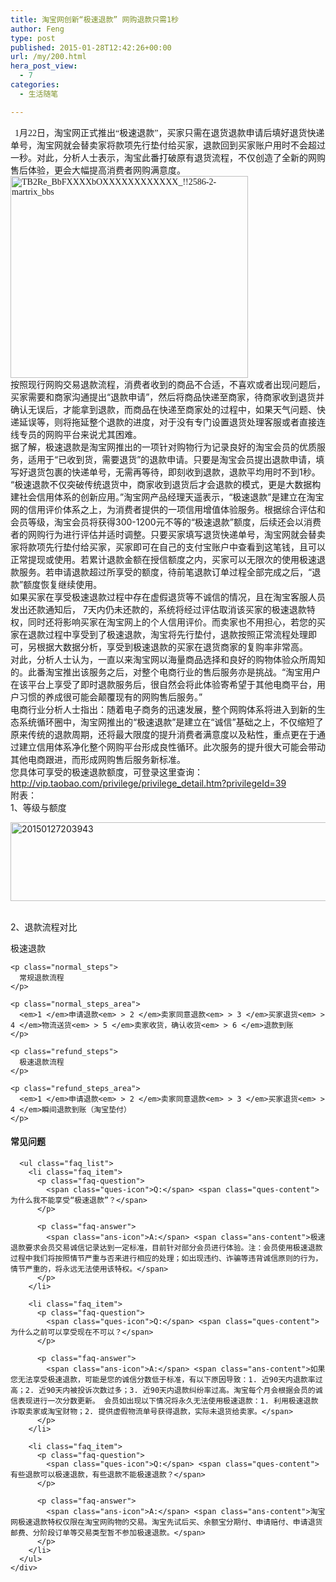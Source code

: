 ```yaml
---
title: 淘宝网创新“极速退款” 网购退款只需1秒
author: Feng
type: post
published: 2015-01-28T12:42:26+00:00
url: /my/200.html
hera_post_view:
  - 7
categories:
  - 生活随笔

---
```

<span style="font-family: Microsoft YaHei;">  1月22日，淘宝网正式推出“极速退款”，买家只需在退货退款申请后填好退货快递单号，淘宝网就会替卖家将款项先行垫付给买家，退款回到买家账户用时不会超过一秒。对此，分析人士表示，淘宝此番打破原有退货流程，不仅创造了全新的网购售后体验，更会大幅提高消费者网购满意度。</span>  
<span style="font-family: Microsoft YaHei;"><a href="http://uu126.cn/wp-content/uploads/2015/01/TB2Re_BbFXXXXbOXXXXXXXXXXXX_2586-2-martrix_bbs.png"><img loading="lazy" decoding="async" class=" size-full wp-image-1382 aligncenter" src="http://uu126.cn/wp-content/uploads/2015/01/TB2Re_BbFXXXXbOXXXXXXXXXXXX_2586-2-martrix_bbs.png" alt="TB2Re_BbFXXXXbOXXXXXXXXXXXX_!!2586-2-martrix_bbs" width="380" height="323" /></a></span>  
按照现行网购交易退款流程，消费者收到的商品不合适，不喜欢或者出现问题后，买家需要和商家沟通提出“退款申请”，然后将商品快递至商家，待商家收到退货并确认无误后，才能拿到退款，而商品在快递至商家处的过程中，如果天气问题、快递延误等，则将拖延整个退款的进度，对于没有专门设置退货处理客服或者直接连线专员的网购平台来说尤其困难。  
据了解，极速退款是淘宝网推出的一项针对购物行为记录良好的淘宝会员的优质服务，适用于“已收到货，需要退货”的退款申请。只要是淘宝会员提出退款申请，填写好退货包裹的快递单号，无需再等待，即刻收到退款，退款平均用时不到1秒。  
“极速退款不仅突破传统退货中，商家收到退货后才会退款的模式，更是大数据构建社会信用体系的创新应用。”淘宝网产品经理天遥表示，“极速退款”是建立在淘宝网的信用评价体系之上，为消费者提供的一项信用增值体验服务。根据综合评估和会员等级，淘宝会员将获得300-1200元不等的“极速退款”额度，后续还会以消费者的网购行为进行评估并适时调整。只要买家填写退货快递单号，淘宝网就会替卖家将款项先行垫付给买家，买家即可在自己的支付宝账户中查看到这笔钱，且可以正常提现或使用。若累计退款金额在授信额度之内，买家可以无限次的使用极速退款服务。若申请退款超过所享受的额度，待前笔退款订单过程全部完成之后，“退款”额度恢复继续使用。  
如果买家在享受极速退款过程中存在虚假退货等不诚信的情况，且在淘宝客服人员发出还款通知后， 7天内仍未还款的，系统将经过评估取消该买家的极速退款特权，同时还将影响买家在淘宝网上的个人信用评价。而卖家也不用担心，若您的买家在退款过程中享受到了极速退款，淘宝将先行垫付，退款按照正常流程处理即可，另根据大数据分析，享受到极速退款的买家在退货商家的复购率非常高。  
对此，分析人士认为，一直以来淘宝网以海量商品选择和良好的购物体验众所周知的。此番淘宝推出该服务之后，对整个电商行业的售后服务亦是挑战。“淘宝用户在该平台上享受了即时退款服务后，很自然会将此体验寄希望于其他电商平台，用户习惯的养成很可能会颠覆现有的网购售后服务。”  
电商行业分析人士指出：随着电子商务的迅速发展，整个网购体系将进入到新的生态系统循环圈中，淘宝网推出的“极速退款”是建立在“诚信”基础之上，不仅缩短了原来传统的退款周期，还将最大限度的提升消费者满意度以及粘性，重点更在于通过建立信用体系净化整个网购平台形成良性循环。此次服务的提升很大可能会带动其他电商跟进，而形成网购售后服务新标准。  
您具体可享受的极速退款额度，可登录这里查询：<a href="http://vip.taobao.com/privilege/privilege_detail.htm?spm=a210m.1001016.0.0.wDGuih&privilegeId=39" data-spm-anchor-id="a210m.1001016.0.0"><a href="http://vip.taobao.com/privilege/privilege_detail.htm?privilegeId=39">http://vip.taobao.com/privilege/privilege_detail.htm?privilegeId=39</a></a>  
附表：  
1、等级与额度

<!-- 流程对标 -->

[<img loading="lazy" decoding="async" class="alignnone size-large wp-image-1383" src="http://uu126.cn/wp-content/uploads/2015/01/201501272039431-1024x126.png" alt="20150127203943" width="1024" height="126" />][1]  
&nbsp;

<div class="vip_refund_detail_part">
  <p class="vip_refund_detail_title">
    2、退款流程对比
  </p>
  
  <div class="vip_refund_detail_steps">
    <p class="refund_way">
      极速退款
    </p>
    
    <p class="normal_steps">
      常规退款流程
    </p>
    
    <p class="normal_steps_area">
      <em>1 </em>申请退款<em> > 2 </em>卖家同意退款<em> > 3 </em>买家退货<em> > 4 </em>物流送货<em> > 5 </em>卖家收货，确认收货<em> > 6 </em>退款到账
    </p>
    
    <p class="refund_steps">
      极速退款流程
    </p>
    
    <p class="refund_steps_area">
      <em>1 </em>申请退款<em> > 2 </em>卖家同意退款<em> > 3 </em>买家退货<em> > 4 </em>瞬间退款到账（淘宝垫付）
    </p>
  </div>
</div>

<!-- 特权 -->

<div class="vip_wrap_birthday">
</div>

<div class="vip_detail_tms_faq">
  <div class="vip_wrapper">
    <div class="vip_container">
      <h4 class="faq_title vip_detail_heiti">
        常见问题
      </h4>
      
      <ul class="faq_list">
        <li class="faq_item">
          <p class="faq-question">
            <span class="ques-icon">Q:</span> <span class="ques-content">为什么我不能享受“极速退款”？</span>
          </p>
          
          <p class="faq-answer">
            <span class="ans-icon">A:</span> <span class="ans-content">极速退款要求会员交易诚信记录达到一定标准，目前针对部分会员进行体验。注：会员使用极速退款过程中我们将按照情节严重与否来进行相应的处理；如出现违约、诈骗等违背诚信原则的行为，情节严重的，将永远无法使用该特权。</span>
          </p>
        </li>
        
        <li class="faq_item">
          <p class="faq-question">
            <span class="ques-icon">Q:</span> <span class="ques-content">为什么之前可以享受现在不可以？</span>
          </p>
          
          <p class="faq-answer">
            <span class="ans-icon">A:</span> <span class="ans-content">如果您无法享受极速退款，可能是您的诚信分数低于标准，有以下原因导致：1. 近90天内退款率过高；2. 近90天内被投诉次数过多；3. 近90天内退款纠纷率过高。淘宝每个月会根据会员的诚信表现进行一次分数更新。 会员如出现以下情况将永久无法使用极速退款：1. 利用极速退款诈取卖家或淘宝财物；2. 提供虚假物流单号获得退款，实际未退货给卖家。</span>
          </p>
        </li>
        
        <li class="faq_item">
          <p class="faq-question">
            <span class="ques-icon">Q:</span> <span class="ques-content">有些退款可以极速退款，有些退款不能极速退款？</span>
          </p>
          
          <p class="faq-answer">
            <span class="ans-icon">A:</span> <span class="ans-content">淘宝网极速退款特权仅限在淘宝网购物的交易。淘宝先试后买、余额宝分期付、申请赔付、申请退货邮费、分阶段订单等交易类型暂不参加极速退款。</span>
          </p>
        </li>
      </ul>
    </div>
  </div>
</div>

 [1]: http://uu126.cn/wp-content/uploads/2015/01/201501272039431.png